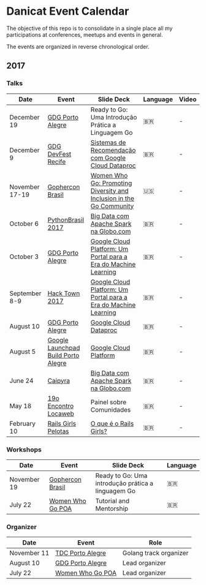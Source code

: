 # Danicat Event Calendar

The objective of this repo is to consolidate in a single place all my participations at conferences, meetups and events in general.

The events are organized in reverse chronological order.

## 2017

### Talks

| Date           | Event          | Slide Deck  | Language | Video |
|----------------|----------------|-------|----------|--------|
| December 19 | [GDG Porto Alegre](https://www.meetup.com/preview/GDG-Porto-Alegre/) | Ready to Go: Uma Introdução Prática a Linguagem Go | :brazil: | - |
| December 9 | [GDG DevFest Recife](https://devfestxp.com/) | [Sistemas de Recomendação com Google Cloud Dataproc](https://speakerdeck.com/danicat/sistemas-de-recomendacao-com-google-dataproc) | :brazil: | - |
| November 17-19 | [Gophercon Brasil](https://2017.gopherconbr.org/) | [Women Who Go: Promoting Diversity and Inclusion in the Go Community](https://speakerdeck.com/danicat/wwg-promoting-diversity-and-inclusion-in-the-go-community) | :us: | - |
| October 6 | [PythonBrasil 2017](http://2017.pythonbrasil.org.br/) | [Big Data com Apache Spark na Globo.com](https://www.slideshare.net/DanielaPetruzalek/big-data-com-apache-spark-na-globocom-80566202) | :brazil: | - |
| October 3 | [GDG Porto Alegre](https://www.meetup.com/preview/GDG-Porto-Alegre/events/243399100) | [Google Cloud Platform: Um Portal para a Era do Machine Learning](https://www.slideshare.net/DanielaPetruzalek/google-cloud-platform-um-portal-para-a-era-do-machine-learning) | :brazil: | - |
| September 8-9 | [Hack Town 2017](http://hacktown.com.br/) | [Google Cloud Platform: Um Portal para a Era do Machine Learning](https://www.slideshare.net/DanielaPetruzalek/google-cloud-platform-um-portal-para-a-era-do-machine-learning) | :brazil: | - |
| August 10 | [GDG Porto Alegre](https://www.meetup.com/GDG-Porto-Alegre/events/241946465/) | [Google Cloud Dataproc](https://www.slideshare.net/DanielaPetruzalek/google-cloud-dataproc) | :brazil: | - |
| August 5 | [Google Launchpad Build Porto Alegre](https://events.withgoogle.com/google-launchpad-build-porto-alegre-05-de-agosto/) | [Google Cloud Platform](https://www.slideshare.net/DanielaPetruzalek/google-cloud-platform-78600049) | :brazil: | - |
| June 24 | [Caipyra](http://caipyra.python.org.br/) | [Big Data com Apache Spark na Globo.com](https://pt.slideshare.net/DanielaPetruzalek/big-data-com-apache-spark-na-globocom) | :brazil: | - |
| May 18 | [19o Encontro Locaweb](http://eventos.locaweb.com.br/eventos-anteriores/19o-encontro-locaweb-porto-alegre/) | Painel sobre Comunidades | :brazil: | - |
| February 10 | [Rails Girls Pelotas](http://railsgirls.com/pelotas.html) | [O que é o Rails Girls?](https://www.slideshare.net/DanielaPetruzalek/rails-girls-pelotas-2017) | :brazil: | - |

### Workshops

| Date          | Event            | Slide Deck       | Language |
|---------------|------------------|------------------|----------|
| November 19   | [Gophercon Brasil](https://2017.gopherconbr.org/) | Ready to Go: Uma introdução prática a linguagem Go | :brazil: |
| July 22       | [Women Who Go POA](https://www.meetup.com/Women-Who-Go-Porto-Alegre/events/240611900) | Tutorial and Mentorship | :brazil: |

### Organizer

| Date        | Event            | Role  |
|-------------|------------------|-------|
| November 11 | [TDC Porto Alegre](http://www.thedevelopersconference.com.br/tdc/2017/index.html#portoalegre) | Golang track organizer |
| August 10   | [GDG Porto Alegre](https://www.meetup.com/GDG-Porto-Alegre/events/241946465/) | Lead organizer |
| July 22     | [Women Who Go POA](https://www.meetup.com/Women-Who-Go-Porto-Alegre/events/240611900) | Lead organizer |
